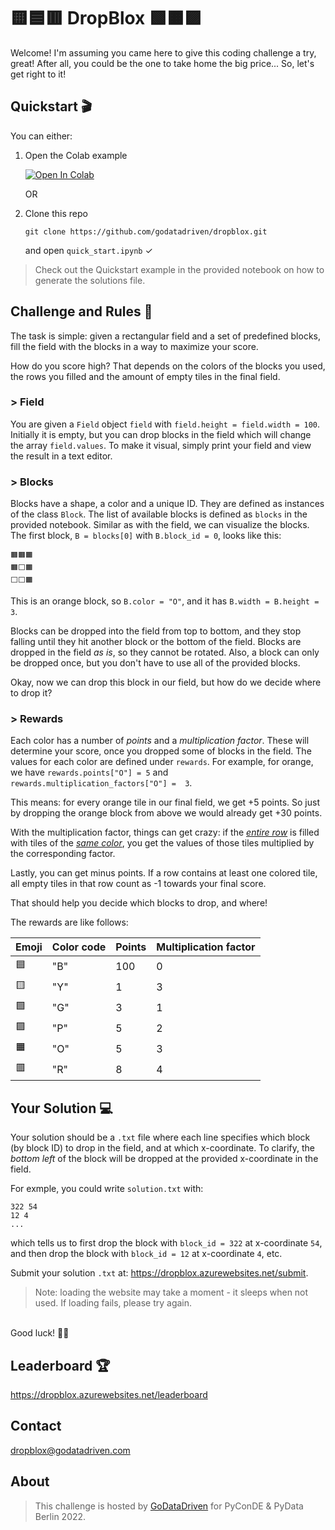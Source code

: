 # 🟨🟦🟥 DropBlox 🟩🟧🟪 

Welcome! I'm assuming you came here to give this coding challenge a try, great! After all, you could be the one to take home the big price... So, let's get right to it!

## Quickstart 🎬

You can either:

1. Open the Colab example

    [![Open In Colab](https://colab.research.google.com/assets/colab-badge.svg)](https://colab.research.google.com/drive/1NmfslkeZ4TWp-PZmq6XqWjoZhABoV82W?usp=sharing)

    OR

2. Clone this repo

    ```shell
    git clone https://github.com/godatadriven/dropblox.git
    ```

    and open `quick_start.ipynb` ✓

> Check out the Quickstart example in the provided notebook on how to generate the solutions file.


## Challenge and Rules 📜

The task is simple: given a rectangular field and a set of predefined blocks, fill the field with the blocks in a way to maximize your score.

How do you score high? That depends on the colors of the blocks you used, the rows you filled and the amount of empty tiles in the final field. 

### > Field

You are given a `Field` object `field` with `field.height = field.width = 100`. Initially it is empty, but you can drop blocks in the field which will change the array `field.values`. To make it visual, simply print your field and view the result in a text editor.

### > Blocks

Blocks have a shape, a color and a unique ID. They are defined as instances of the class `Block`. The list of available blocks is defined as `blocks` in the provided notebook. Similar as with the field, we can visualize the blocks. The first block, `B = blocks[0]` with `B.block_id = 0`, looks like this:
```
🟧🟧🟧
🟧⬜️🟧
⬜️⬜️🟧
```
This is an orange block, so `B.color = "O"`, and it has `B.width = B.height = 3`. 

Blocks can be dropped into the field from top to bottom, and they stop falling until they hit another block or the bottom of the field. Blocks are dropped in the field *as is*, so they cannot be rotated. Also, a block can only be dropped once, but you don't have to use all of the provided blocks. 

Okay, now we can drop this block in our field, but how do we decide where to drop it?

### > Rewards

Each color has a number of *points* and a *multiplication factor*. These will determine your score, once you dropped some of blocks in the field. The values for each color are defined under `rewards`. For example, for orange, we have `rewards.points["O"] = 5` and `rewards.multiplication_factors["O"] = 
3`. 

This means: for every orange tile in our final field, we get +5 points. So just by dropping the orange block from above we would already get +30 points. 

With the multiplication factor, things can get crazy: if the *<ins>entire row</ins>* is filled with tiles of the *<ins> same color</ins>*, you get the values of those tiles multiplied by the corresponding factor. 

Lastly, you can get minus points. If a row contains at least one colored tile, all empty tiles in that row count as -1 towards your final score.

That should help you decide which blocks to drop, and where!

The rewards are like follows:

| Emoji | Color code | Points | Multiplication factor |
|-------|------------|--------|-----------------------|
| 🟦     | "B"        | 100    | 0                     |
| 🟨     | "Y"        | 1      | 3                     |
| 🟩     | "G"        | 3      | 1                     |
| 🟪     | "P"        | 5      | 2                     |
| 🟧     | "O"        | 5      | 3                     |
| 🟥     | "R"        | 8      | 4                     |


## Your Solution 💻

Your solution should be a `.txt` file where each line specifies which block (by block ID) to drop in the field, and at which x-coordinate. To clarify, the *bottom left* of the block will be dropped at the provided x-coordinate in the field.

For exmple, you could write `solution.txt` with:
```
322 54
12 4
...
```
which tells us to first drop the block with `block_id = 322` at x-coordinate `54`, and then drop the block with `block_id = 12` at x-coordinate `4`, etc.

Submit your solution `.txt` at: https://dropblox.azurewebsites.net/submit.

> Note: loading the website may take a moment - it sleeps when not used. If loading fails, please try again.

<br>
Good luck! 💪🏻

## Leaderboard 🏆

https://dropblox.azurewebsites.net/leaderboard

## Contact

dropblox@godatadriven.com

## About
> This challenge is hosted by [GoDataDriven](https://godatadriven.com/) for PyConDE & PyData Berlin 2022.
